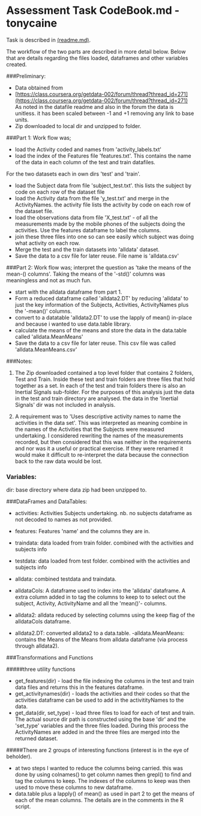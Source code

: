 # Assessment Task CodeBook.md - tonycaine

Task is described in [(readme.md)](README.md).

The workflow of the two parts are described in more detail below.
Below that are details regarding the files loaded, dataframes and other variables created. 

###Preliminary:
- Data obtained from 
- [https://class.coursera.org/getdata-002/forum/thread?thread_id=271](https://class.coursera.org/getdata-002/forum/thread?thread_id=271)
As noted in the datafile readme and also in the forum the data is unitless. it has been scaled between -1 and +1 removing any link to base units.
- Zip downloaded to local dir and unzipped to folder.

###Part 1: Work flow was;
- load the Activity coded and names from 'activity_labels.txt'
- load the index of the Features file 'features.txt'. This contains the name of the data in each column of the test and train datafiles.
 
For the two datasets each in own dirs 'test' and 'train'.

- load the Subject data from file 'subject_test.txt'. this lists the subject by code on each row of the dataset file
- load the Activity data from the file 'y_test.txt' and  merge in the ActivityNames. the activity file lists the activity by code on each row of the dataset file.
- load the observations data from file 'X_test.txt' - of all the measurements made by the mobile phones of the subjects doing the activities. Use the features dataframe to label the columns.
- join these three files into one so can see easily which subject was doing what activity on each row.
- Merge the test and the train datasets into 'alldata' dataset.
- Save the data to a csv file for later reuse. File name is 'alldata.csv'

###Part 2: Work flow was;
interpret the question as 'take the means of the mean-() columns'. Taking the means of the '-std()' columns was meaningless and not as much fun.

- start with the alldata dataframe from part 1.
- Form a reduced dataframe called 'alldata2.DT' by reducing 'alldata' to just the key information of the Subjects, Activities, ActivityNames plus the '-mean()' columns.
- convert to a datatable 'alldata2.DT' to use the lapply of mean() in-place and because i wanted to use data.table library.
- calculate the means of the means and store the data in the data.table called 'alldata.MeanMeans'
- Save the data to a csv file for later reuse. This csv file was called 'alldata.MeanMeans.csv'


###Notes:

1. The Zip downloaded contained a top level folder that contains 2 folders, Test and Train. Inside these test and train folders are three files that hold together as a set. In each of the test and train folders there is also an Inertial Signals sub-folder. For the purposes of this analysis just the data in the test and train directory are analysed. the data in the 'Inertial Signals' dir was not included in analysis.

2. A requirement was to 'Uses descriptive activity names to name the activities in the data set'. This was interpreted as meaning combine in the names of the Activities that the Subjects were measured undertaking. I considered rewriting the names of the measurements recorded, but then considered that this was neither in the requirements and nor was it a useful or practical exercise. If they were renamed it would make it difficult to re-interpret the data because the connection back to the raw data would be lost.

### Variables:
dir: base directory where data zip had been unzipped to.

###DataFrames and DataTables:

- activities: Activities Subjects undertaking. nb. no subjects dataframe as not decoded to names as not provided.
- features: Features 'name' and the columns they are in.
- traindata: data loaded from train folder. combined with the activities and subjects info 
- testdata: data loaded from test folder. combined with the activities and subjects info 
- alldata: combined testdata and traindata.

- alldataCols: A dataframe used to index into the 'alldata' dataframe. A extra column added in to tag the columns to keep to to select out the subject, Activity, ActivityName and all the 'mean()'- columns.

- alldata2: alldata reduced by selecting columns using the keep flag of the alldataCols dataframe.
- alldata2.DT: converted alldata2 to a data.table.
-alldata.MeanMeans: contains the Means of the Means from alldata dataframe (via process through alldata2).

###Transformations and Functions

#####three utility functions 
- get_features(dir) - load the file indexing the columns in the test and train data files and returns this in the features dataframe.
- get_activitynames(dir) - loads the activities and their codes so that the activities dataframe can be used to add in the activitityNames to the data.
- get_data(dir, set_type) - load three files to load for each of test and train. The actual source dir path is constructed using the base 'dir' and the 'set_type' variables and the three files loaded. During this process the ActivityNames are added in and the three files are merged into the returned dataset.

#####There are 2 groups of interesting functions (interest is in the eye of beholder).
- at two steps I wanted to reduce the columns being carried. this was done by using colnames() to get column names then grepl() to find and tag the columns to keep.   The indexes of the columns to keep was then used to move these columns to new dataframe.
- data.table plus a lapply() of mean() as used in part 2 to get the means of each of the mean columns. The details are in the comments in the R script.


